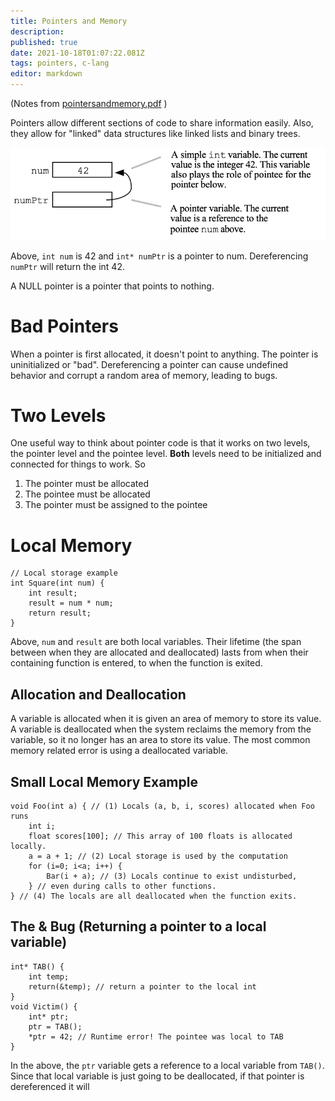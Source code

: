 ```yaml
---
title: Pointers and Memory
description: 
published: true
date: 2021-10-18T01:07:22.081Z
tags: pointers, c-lang
editor: markdown
---
```


(Notes from [pointersandmemory.pdf](/pointersandmemory.pdf) )

Pointers allow different sections of code to share information easily. Also, they allow for "linked" data structures like linked lists and binary trees.

![ptr_diagram.png](/ptr_diagram.png)

Above, `int num` is 42 and `int* numPtr` is a pointer to num. Dereferencing `numPtr` will return the int 42. 

A NULL pointer is a pointer that points to nothing. 

# Bad Pointers
When a pointer is first allocated, it doesn't point to anything. The pointer is uninitialized or "bad". Dereferencing a pointer can cause undefined behavior and corrupt a random area of memory, leading to bugs.

# Two Levels
One useful way to think about pointer code is that it works on two levels, the pointer level and the pointee level. **Both** levels need to be initialized and connected for things to work. So
1) The pointer must be allocated
2) The pointee must be allocated
3) The pointer must be assigned to the pointee

# Local Memory
```
// Local storage example
int Square(int num) {
	int result;
	result = num * num;
	return result;
}
```
Above, `num` and `result` are both local variables. Their lifetime (the span between when they are allocated and deallocated) lasts from when their containing function is entered, to when the function is exited. 
## Allocation and Deallocation
A variable is allocated when it is given an area of memory to store its value. A variable is deallocated when the system reclaims the memory from the variable, so it no longer has an area to store its value. The most common memory related error is using a deallocated variable.

## Small Local Memory Example
```
void Foo(int a) { // (1) Locals (a, b, i, scores) allocated when Foo runs
	int i;
	float scores[100]; // This array of 100 floats is allocated locally.
	a = a + 1; // (2) Local storage is used by the computation
	for (i=0; i<a; i++) {
		Bar(i + a); // (3) Locals continue to exist undisturbed,
	} // even during calls to other functions.
} // (4) The locals are all deallocated when the function exits.
```

## The & Bug (Returning a pointer to a local variable)
```
int* TAB() {
	int temp;
	return(&temp); // return a pointer to the local int
}
void Victim() {
	int* ptr;
	ptr = TAB();
	*ptr = 42; // Runtime error! The pointee was local to TAB
}
```

In the above, the `ptr` variable gets a reference to a local variable from `TAB()`. Since that local variable is just going to be deallocated, if that pointer is dereferenced it will 